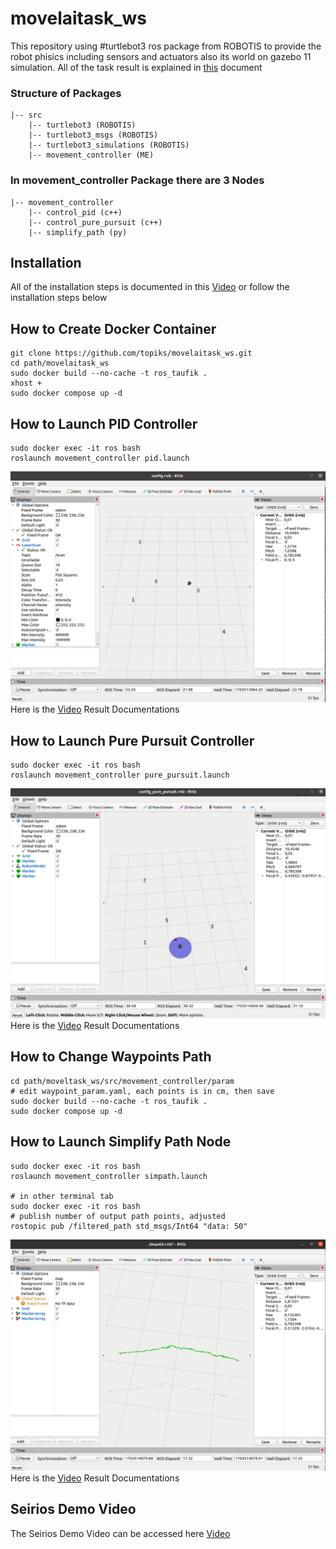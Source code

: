 # movelaitask_ws

This repository using #turtlebot3 ros package from ROBOTIS to provide the robot phisics including sensors and actuators also its world on gazebo 11 simulation. All of the task result is explained in [this](https://drive.google.com/file/d/1G33DJiKuEHJNVGI5gunHwJYG51DkUTYg/view?usp=sharing) document

### Structure of Packages
```
|-- src
    |-- turtlebot3 (ROBOTIS)
    |-- turtlebot3_msgs (ROBOTIS)
    |-- turtlebot3_simulations (ROBOTIS)
    |-- movement_controller (ME)
```

### In movement_controller Package there are 3 Nodes
```
|-- movement_controller
    |-- control_pid (c++)
    |-- control_pure_pursuit (c++)
    |-- simplify_path (py)
```

## Installation
All of the installation steps is documented in this [Video](https://drive.google.com/file/d/1DZTHz19P_wwNGgBiONNE56TjIumUCMtw/view?usp=sharing) or follow the installation steps below
## How to Create Docker Container
```
git clone https://github.com/topiks/movelaitask_ws.git
cd path/movelaitask_ws
sudo docker build --no-cache -t ros_taufik .
xhost +
sudo docker compose up -d
```

## How to Launch PID Controller
```
sudo docker exec -it ros bash
roslaunch movement_controller pid.launch
```
![img](https://github.com/topiks/movelaitask_ws/blob/main/img/pid.png "pid controller") \
Here is the [Video](https://drive.google.com/file/d/1PvAO-_YjhpiayiwcvIm8lM3yrm1fiWzl/view?usp=sharing) Result Documentations

## How to Launch Pure Pursuit Controller
```
sudo docker exec -it ros bash
roslaunch movement_controller pure_pursuit.launch
```
![img](https://github.com/topiks/movelaitask_ws/blob/main/img/pure_pursuit.png "pure pursuit controller") \
Here is the [Video](https://drive.google.com/file/d/11jex7njR655JeiUE1KLEwod_3mLI6823/view?usp=sharing) Result Documentations
## How to Change Waypoints Path
```
cd path/moveltask_ws/src/movement_controller/param
# edit waypoint_param.yaml, each points is in cm, then save
sudo docker build --no-cache -t ros_taufik .
sudo docker compose up -d
```
## How to Launch Simplify Path Node
```
sudo docker exec -it ros bash
roslaunch movement_controller simpath.launch

# in other terminal tab
sudo docker exec -it ros bash
# publish number of output path points, adjusted
rostopic pub /filtered_path std_msgs/Int64 "data: 50"
```
![img](https://github.com/topiks/movelaitask_ws/blob/main/img/simplify_path.png "simplify path") \
Here is the [Video](https://drive.google.com/file/d/16KxoG0dSvYe09SOHVrp3sLFT5nw5whLe/view?usp=sharing) Result Documentations
## Seirios Demo Video
The Seirios Demo Video can be accessed here [Video](https://drive.google.com/file/d/1sFHoIaDMiL08yOQbOp_7Ec_2LuyTFyC3/view?usp=sharing) 
